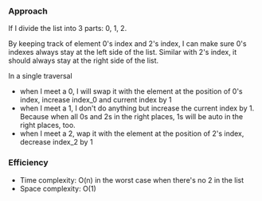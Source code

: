 ### Approach

If I divide the list into 3 parts: 0, 1, 2.

By keeping track of element 0's index and 2's index, 
I can make sure 0's indexes always stay at the left side of the list. 
Similar with 2's index, it should always stay at the right side of the list.

In a single traversal
- when I meet a 0, I will swap it 
with the element at the position of 0's index, increase index_0 and current index by 1
- when I meet a 1, I don't do anything but increase the current index by 1. Because when all 0s and 2s 
in the right places, 1s will be auto in the right places, too.
- when I meet a 2, wap it with the element at the position of 2's index, decrease index_2 by 1


### Efficiency
- Time complexity: O(n) in the worst case when there's no 2 in the list
- Space complexity: O(1)

